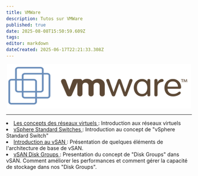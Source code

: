 ```yaml
---
title: VMWare
description: Tutos sur VMWare
published: true
date: 2025-08-08T15:50:59.609Z
tags: 
editor: markdown
dateCreated: 2025-06-17T22:21:33.308Z
---
```


<center>
		<img src="/vmware-logo-png-transparent.png" width="500" height="120">
</center>

---

<li><a href="/VMWare/Les_concepts_des_réseaux_virtuels"> Les concepts des réseaux virtuels </a> : Introduction aux réseaux virtuels </li>

<li><a href="/VMWare/vSphere_Standard_Switches"> vSphere Standard Switches </a> : Introduction au concept de "vSphere Standard Switch" </li>

<li><a href="/VMWare/Introduction_vSAN"> Introduction au vSAN </a> : Présentation de quelques éléments de l'architecture de base de vSAN.</li>

<li><a href="/VMWare/vSAN_Disk_Groups"> vSAN Disk Groups </a> : Presentation du concept de "Disk Groups" dans vSAN. Comment améliorer les performances et comment gérer la capacité de stockage dans nos "Disk Groups".
</li>



